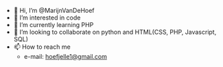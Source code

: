 - 👋 Hi, I’m @MarijnVanDeHoef
- 👀 I’m interested in code
- 🌱 I’m currently learning PHP
- 💞️ I’m looking to collaborate on python and HTML(CSS, PHP, Javascript, SQL)
- 📫 How to reach me 
  - e-mail: hoefjelle1@gmail.com
